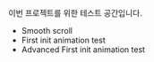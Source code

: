 이번 프로젝트를 위한 테스트 공간입니다.

- Smooth scroll
- First init animation test
- Advanced First init animation test
